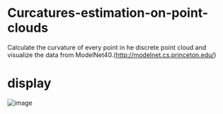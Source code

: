 ﻿# Curcatures-estimation-on-point-clouds
Calculate the curvature of every point in he discrete point cloud and visualize the data from ModelNet40.(http://modelnet.cs.princeton.edu/)

# display
 ![image](https://github.com/MingyeXu/Curcatures-estimation-on-point-clouds/display.png)
